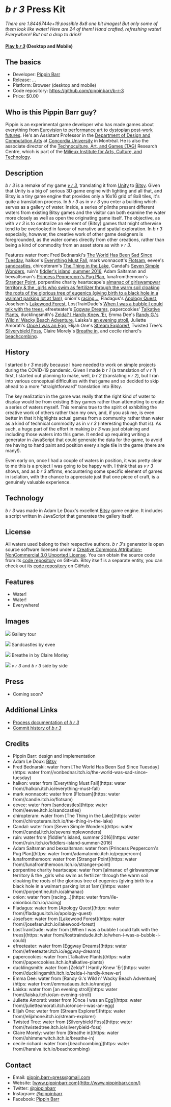# _b r 3_ Press Kit

_There are 1.8446744e+19 possible 8x8 one bit images! But only some of them look like water! Here are 24 of them! Hand crafted, refreshing water! Everywhere! But not a drop to drink!_

#### [Play _b r 3_](https://pippinbarr.github.io/b-r-3) (Desktop and Mobile)

## The basics

* Developer: [Pippin Barr](http://www.pippinbarr.com/)
* Release: ...
* Platform: Browser (desktop and mobile)
* Code repository: https://github.com/pippinbarr/b-r-3
* Price: $0.00

## Who is this Pippin Barr guy?

Pippin is an experimental game developer who has made games about everything from [Eurovision](http://www.pippinbarr.com/2012/03/27/epic-sax-game/) to [performance art](http://www.pippinbarr.com/2011/09/14/the-artist-is-present/) to [dystopian post-work futures](http://www.pippinbarr.com/games/2017/07/03/it-is-as-if-you-were-doing-work.html). He's an Assistant Professor in the [Department of Design and Computation Arts](http://www.concordia.ca/finearts/design.html) at [Concordia University](http://www.concordia.ca/) in Montréal. He is also the associate director of the [Technoculture, Art, and Games (TAG)](http://tag.hexagram.ca/) Research Centre, which is part of the [Milieux Institute for Arts, Culture, and Technology](http://milieux.concordia.ca/).

## Description

_b r 3_ is a remake of my game [_v r 3_](https://www.pippinbarr.com/2017/03/29/v-r-3/), translating it from [Unity](https://unity.com/) to [Bitsy](https://ledoux.itch.io/bitsy). Given that Unity is a big ol' serious 3D game engine with lighting and all that, and Bitsy is a tiny game engine that provides only a 16x16 grid of 8x8 tiles, it's quite a translation process. In _b r 3_ as in _v r 3_ you enter a building which serves as a gallery of water. Inside, a series of plinths present different waters from existing Bitsy games and the visitor can both examine the water more closely as well as open the originating game itself. The objective, as with _v r 3_ is to centralize an element of (Bitsy) games that might otherwise tend to be overlooked in favour of narrative and spatial exploration. In _b r 3_ especially, however, the creative work of other game designers is foregrounded, as the water comes directly from other creations, rather than being a kind of commodity from an asset store as with _v r 3_.

Features water from: Fred Bednarski's [The World Has Been Sad Since Tuesday](https://vonbednar.itch.io/the-world-was-sad-since-tuesday), halkon's [Everything Must Fall](https://halkon.itch.io/everything-must-fall), mark wonnacott's [Flotsam](https://candle.itch.io/flotsam), eevee's [sandcastles](https://eevee.itch.io/sandcastles), chiropteram's [The Thing in the Lake](https://chiropteram.itch.io/the-thing-in-the-lake), Candal's [Seven Simple Wonders](https://candal.itch.io/sevensimplewonders), ruin's [fiddler's island, summer 2016](https://ruin.itch.io/fiddlers-island-summer-2016), Adam Saltsman and bexsaltsman's [Princess Peppercorn's Pug Plan](https://adamatomic.itch.io/peppercorn), lunafromthemoon's [Stranger Point](https://lunafromthemoon.itch.io/stranger-point), porpentine charity heartscape's [almanac of girlswampwar territory & the _girls who swim as fertilizer through the warm soil cloaking the roots of the glorious tree of eugenics (giving birth to a black hole in a walmart parking lot at 1am)](https://porpentine.itch.io/almanac), onion's [racing...](https://le-onionboi.itch.io/racing), Fladagus's [Apology Quest](https://fladagus.itch.io/apology-quest), Josefsen's [Lakewood Forest](https://josefsen.itch.io/lakewood-forest), LostTrainDude's [When I was a bubble I could talk with the trees](https://losttraindude.itch.io/when-i-was-a-bubble-i-could), efreeteater's [Eggway Dreams](https://efreeteater.itch.io/eggway-dreams), papercookies' [Talkative Plants](https://papercookies.itch.io/talkative-plants), ducklingsmith's [Zelda? I Hardly Knew 'Er](https://ducklingsmith.itch.io/zelda-i-hardly-knew-er), Emma Dee's [Randy G.'s Wild n' Wacky Beach Adventure](https://emmadaues.itch.io/randyg), Laiska's [an evening stroll](https://laiska.itch.io/an-evening-stroll), Juliette Amorati's [Once I was an Egg](https://julietteamorati.itch.io/once-i-was-an-egg), Elijah One's [Stream Explorer!](https://elijahone.itch.io/stream-explorer), Twisted Tree's [Silverybield Foss](https://twistedtree.itch.io/silverybield-foss), Claire Morely's [Breathe in](https://shimmerwitch.itch.io/breathe-in), and cecile richard's [beachcombing](https://haraiva.itch.io/beachcombing).


## History

I started _b r 3_ mostly because I have needed to work on simple projects during the COVID-19 pandemic. Given I made _b r 1_ (a translation of _v r 1_) first, I started out planning to make, well, _b r 2_ (translating _v r 2_), but I ran into various conceptual difficulties with that game and so decided to skip ahead to a more "straightforward" translation into Bitsy.

The key realization in the game was really that the right kind of water to display would be from existing Bitsy games rather than attempting to create a series of waters myself. This remains true to the spirit of exhibiting the creative work of others rather than my own, and, if you ask me, is even better in that it highlights actual games from a community rather than water as a kind of technical commodity as in _v r 3_ (interesting though that is). As such, a huge part of the effort in making _b r 3_ was just obtaining and including those waters into this game. It ended up requiring writing a generator in JavaScript that could generate the data for the game, to avoid me having to hand paint and position every single tile in the game (there are many!).

Even early on, once I had a couple of waters in position, it was pretty clear to me this is a project I was going to be happy with. I think that as _v r 3_ shows, and as _b r 3_ affirms, encountering some specific element of games in isolation, with the chance to appreciate just that one piece of craft, is a genuinely valuable experience.

## Technology

_b r 3_ was made in Adam Le Doux's excellent [Bitsy](https://ledoux.itch.io/bitsy) game engine. It includes a script written in JavaScript that generates the gallery itself.

## License

All waters used belong to their respective authors. _b r 3_'s generator is open source software licensed under a [Creative Commons Attribution-NonCommercial 3.0 Unported License](http://creativecommons.org/licenses/by-nc/3.0/). You can obtain the source code from its [code repository](https://github.com/pippinbarr/b-r-3) on GitHub. Bitsy itself is a separate entity, you can check out its [code repository](https://github.com/le-doux/bitsy) on GitHub.

## Features

- Water!
- Water!
- Everywhere!

## Images

![](images/gallery.gif)
Gallery tour

![](images/sandcastles-by-evee.gif)
Sandcastles by evee

![](images/breathe-in-by-claire-morley.gif)
Breathe in by Claire Morley

![](images/v-r-3-vs-b-r-3.png)
_v r 3_ and _b r 3_ side by side

## Press

- Coming soon?

## Additional Links

- [Process documentation of _b r 3_](https://github.com/pippinbarr/b-r-3/blob/master/process/README.md)
- [Commit history of _b r 3_](https://github.com/pippinbarr/b-r-3/commits2/master)

## Credits

* Pippin Barr: design and implementation
* Adam Le Doux: [Bitsy](https://ledoux.itch.io/bitsy)
* Fred Bednarski: water from [The World Has Been Sad Since Tuesday](https: water from//vonbednar.itch.io/the-world-was-sad-since-tuesday)
* halkon: water from [Everything Must Fall](https: water from//halkon.itch.io/everything-must-fall)
* mark wonnacott: water from [Flotsam](https: water from//candle.itch.io/flotsam)
* eevee: water from [sandcastles](https: water from//eevee.itch.io/sandcastles)
* chiropteram: water from [The Thing in the Lake](https: water from//chiropteram.itch.io/the-thing-in-the-lake)
* Candal: water from [Seven Simple Wonders](https: water from//candal.itch.io/sevensimplewonders)
* ruin: water from [fiddler's island, summer 2016](https: water from//ruin.itch.io/fiddlers-island-summer-2016)
* Adam Saltsman and bexsaltsman: water from [Princess Peppercorn's Pug Plan](https: water from//adamatomic.itch.io/peppercorn)
* lunafromthemoon: water from [Stranger Point](https: water from//lunafromthemoon.itch.io/stranger-point)
* porpentine charity heartscape: water from [almanac of girlswampwar territory & the _girls who swim as fertilizer through the warm soil cloaking the roots of the glorious tree of eugenics (giving birth to a black hole in a walmart parking lot at 1am)](https: water from//porpentine.itch.io/almanac)
* onion: water from [racing...](https: water from//le-onionboi.itch.io/racing)
* Fladagus: water from [Apology Quest](https: water from//fladagus.itch.io/apology-quest)
* Josefsen: water from [Lakewood Forest](https: water from//josefsen.itch.io/lakewood-forest)
* LostTrainDude: water from [When I was a bubble I could talk with the trees](https: water from//losttraindude.itch.io/when-i-was-a-bubble-i-could)
* efreeteater: water from [Eggway Dreams](https: water from//efreeteater.itch.io/eggway-dreams)
* papercookies: water from [Talkative Plants](https: water from//papercookies.itch.io/talkative-plants)
* ducklingsmith: water from [Zelda? I Hardly Knew 'Er](https: water from//ducklingsmith.itch.io/zelda-i-hardly-knew-er)
* Emma Dee: water from [Randy G.'s Wild n' Wacky Beach Adventure](https: water from//emmadaues.itch.io/randyg)
* Laiska: water from [an evening stroll](https: water from//laiska.itch.io/an-evening-stroll)
* Juliette Amorati: water from [Once I was an Egg](https: water from//julietteamorati.itch.io/once-i-was-an-egg)
* Elijah One: water from [Stream Explorer!](https: water from//elijahone.itch.io/stream-explorer)
* Twisted Tree: water from [Silverybield Foss](https: water from//twistedtree.itch.io/silverybield-foss)
* Claire Morely: water from [Breathe in](https: water from//shimmerwitch.itch.io/breathe-in)
* cecile richard: water from [beachcombing](https: water from//haraiva.itch.io/beachcombing)


## Contact

* Email: [pippin.barr+press@gmail.com](mailto:pippin.barr+press@gmail.com)
* Website: [www.pippinbarr.com](http://www.pippinbarr.com/)
* Twitter: [@pippinbarr](https://www.twitter.com/pippinbarr)
* Instagram: [@pippinbarr](https://www.instagram.com/pippinbarr)
* Facebook: [Pippin Barr](http://www.facebook.com/pippin.barr)
